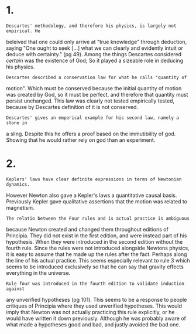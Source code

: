 # 1.
    Descartes' methodology, and therefore his physics, is largely not empirical. He
beleived that one could only arrive at "true knowledge" through deduction, saying
"One ought to seek [...] what we can clearly and evidently intuit or deduce with
certainty." (pg 49). Among the things Descartes considered *certain* was the
existence of God; So it played a sizeable role in deducing his physics.

    Descartes described a conservation law for what he calls "quantity of
motion". Which must be conserved because the initial quantity of motion was
created by God, so it must be perfect, and therefore that quantity must persist
unchanged. This law was clearly not tested empirically tested, because by
Descartes definition of it is not conserved.

    Descartes' gives an emperical example for his second law, namely a stone in
a sling. Despite this he offers a proof based on the immutibility of god.
Showing that he would rather rely on god than an experiment.

# 2.
    Keplers' laws have clear definite expressions in terms of Newtonian dynamics.
However Newton also gave a Kepler's laws a quantitative causal basis. Previously
Kepler gave qualitative assertions that the motion was related to magnetism.

    The relatio between the Four rules and is actual practice is ambiguous 
because Newton created and changed them throughout editions of Principia. They
did not exist in the first edition, and were instead part of his hypothesis. When
they were introduced in the second edition without the fourth rule. Since the
rules were not introduced alongside Newtons physics, it is easy to assume that he
made up the rules after the fact. Perhaps along the line of his actual practice.
This seems especially relevant to rule 3 which seems to be introduced exclusively
so that he can say that gravity effects everything in the universe.
                                                                                      
    Rule four was introduced in the fourth edition to validate induction against
any unverified hypotheses (pg 101). This seems to be a response to people
critiques of Principia where they used unverified hypotheses. This would imply
that Newton was not actually practicing this rule explicitly, or he would have
written it down previously. Although he was probably aware of what made a
hypotheses good and bad, and justly avoided the bad one. 

      
